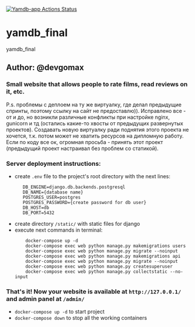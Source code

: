 [![Yamdb-app Actions Status](https://github.com/devgomax/yamdb_final/workflows/Yamdb-app/badge.svg)](https://github.com/devgomax/yamdb_final/actions)

# yamdb_final
yamdb_final
## Author: @devgomax

### Small website that allows people to rate films, read reviews on it, etc.
P.s. проблемы с деплоем на ту же виртуалку, где делал предыдущие спринты, поэтому ссылку на сайт не предоставлю)). Исправлено все - от и до, но возникли различные конфликты при настройке nginx, gunicorn и тд (остались какие-то хвосты от предыдущих развернутых проектов). Создавать новую виртуалку ради поднятия этого проекта не хочется, т.к. потом может не хватить ресурсов на дипломную работу. Если по коду все ок, огромная просьба - принять этот проект (предыдущий проект настраивал без проблем со статикой).
### Server deployment instructions:
- create ```.env``` file to the project's root directory with the next lines:
     ```
        DB_ENGINE=django.db.backends.postgresql
        DB_NAME={database name}
        POSTGRES_USER=postgres
        POSTGRES_PASSWORD={create password for db user}
        DB_HOST=db
        DB_PORT=5432
     ```
- create directory ```/static/``` with static files for django
- execute next commands in terminal:
    ```
        docker-compose up -d
        docker-compose exec web python manage.py makemigrations users
        docker-compose exec web python manage.py migrate --noinput
        docker-compose exec web python manage.py makemigrations api
        docker-compose exec web python manage.py migrate --noinput
        docker-compose exec web python manage.py createsuperuser
        docker-compose exec web python manage.py collectstatic --no-input
    ```
  
### That's it! Now your website is available at ```http://127.0.0.1/``` and admin panel at ```/admin/```
- ```docker-compose up -d``` to start project
- ```docker-compose down``` to stop all the working containers
